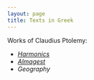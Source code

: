 ```yaml
---
layout: page
title: Texts in Greek
---
```


Works of  Claudius Ptolemy:

- [*Harmonics*](harmonics/)
- [*Almagest*](almagest/)
- *Geography*
